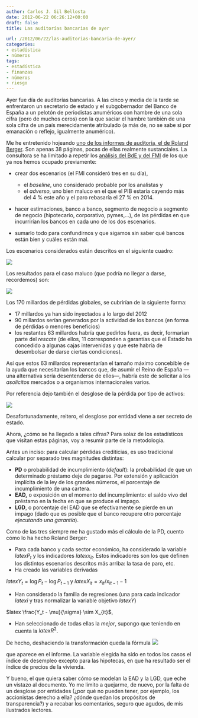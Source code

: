 ```yaml
---
author: Carlos J. Gil Bellosta
date: 2012-06-22 06:26:12+00:00
draft: false
title: Las auditorías bancarias de ayer

url: /2012/06/22/las-auditorias-bancaria-de-ayer/
categories:
- estadística
- números
tags:
- estadística
- finanzas
- números
- riesgo
---
```


Ayer fue día de auditorías bancarias. A las cinco y media de la tarde se enfrentaron un secretario de estado y el subgobernador del Banco de España a un pelotón de periodistas anuméricos con hambre de una sola cifra (pero de muchos ceros) con la que saciar el hambre también de una sola cifra de un país merecidamente atribulado (a más de, no se sabe si por emanación o reflejo, igualmente anumérico).

Me he entretenido hojeando [uno de los informes de auditoría, el de Roland Berger](http://www.bde.es/webbde/en/secciones/prensa/info_interes/informe_rolandbergere.pdf). Son apenas 38 páginas, pocas de ellas realmente sustanciales. La consultora se ha limitado a repetir los [análisis del BdE y del FMI](http://www.datanalytics.com/blog/2012/06/12/por-que-me-quejo-del-banco-de-espana/) de los que ya nos hemos ocupado previamente:



* crear dos escenarios (el FMI consideró tres en su día),

	* el _baseline_, uno considerado probable por los analistas y
	* el _adverso_, uno bien maluco en el que el PIB estaría cayendo más del 4 % este año y el paro rebasaría el 27 % en 2014.

* hacer estimaciones, banco a banco, segmento de negocio a segmento de negocio (hipotecario, corporativo, pymes,...), de las pérdidas en que incurrirían los bancos en cada uno de los dos escenarios.
* sumarlo todo para confundirnos y que sigamos sin saber qué bancos están bien y cuáles están mal.

Los escenarios considerados están descritos en el siguiente cuadro:

[![](/wp-uploads/2012/06/escenarios_bde.png)
](/wp-uploads/2012/06/escenarios_bde.png)

Los resultados para el caso maluco (que podría no llegar a darse, recordemos) son:

[![](/wp-uploads/2012/06/resultados_bde.png)
](/wp-uploads/2012/06/resultados_bde.png)

Los 170 millardos de pérdidas globales, se cubrirían de la siguiente forma:


* 17 millardos ya han sido inyectados a lo largo del 2012
* 90 millardos serían generados por la actividad de los bancos (en forma de pérdidas o menores beneficios)
* los restantes 63 millardos habría que pedirlos fuera, es decir, formarían parte del _rescate_ (de ellos, 11 corresponden a garantías que el Estado ha concedido a algunas cajas intervenidas y que este habría de desembolsar de darse ciertas condiciones).

Así que estos 63 millardos representarían el tamaño máximo concebible de la ayuda que necesitarían los bancos que, de asumir el Reino de España —una alternativa sería desentenderse de ellos—, habría este de solicitar a los _asolícitos_ mercados o a organismos internacionales varios.

Por referencia dejo también el desglose de la pérdida por tipo de activos:

[![](/wp-uploads/2012/06/desglose_bde.png)
](/wp-uploads/2012/06/desglose_bde.png)

Desafortunadamente, reitero, el desglose por entidad viene a ser secreto de estado.

Ahora, ¿cómo se ha llegado a tales cifras? Para solaz de los estadísticos que visitan estas páginas, voy a resumir parte de la metodología.

Antes un inciso: para calcular pérdidas crediticias, es uso tradicional calcular por separado tres magnitudes distintas:



* **PD** o probabilidad de incumplimiento (_default_): la probabilidad de que un determinado préstamo deje de pagarse. Por extensión y aplicación implícita de la ley de los grandes números, el porcentaje de incumplimiento de una cartera.
* **EAD,** o exposición en el momento del incumplimiento: el saldo vivo del préstamo en la fecha en que se produce el impago.
* **LGD**, o porcentaje del EAD que se efectivamente se pierde en un impago (dado que es posible que el banco recupere otro porcentaje _ejecutando una garantía_).

Como de las tres siempre me ha gustado más el cálculo de la PD, cuento cómo lo ha hecho Roland Berger:

* Para cada banco y cada sector económico, ha considerado la variable $latex P_t$ y los indicadores $latex x_{it}$. Estos indicadores son los que definen los distintos escenarios descritos más arriba: la tasa de paro, etc.
* Ha creado las variables derivadas



$latex Y_t = \log P_t - \log P_{t-1}$ y
$latex X_{it} = x_{it} / x_{it-1} - 1$






* Han considerado la familia de regresiones (una para cada indicador $latex i$ y tras normalizar la variable objetivo $latex Y$)



$latex \frac{Y_t - \mu}{\sigma} \sim X_{it}$,






* Han seleccionado de todas ellas la _mejor_, supongo que teniendo en cuenta la $latex R^2$.

De hecho, deshaciendo la transformación queda la fórmula
[![](/wp-uploads/2012/06/formula_bde.png)
](/wp-uploads/2012/06/formula_bde.png)

que aparece en el informe. La variable elegida ha sido en todos los casos el índice de desempleo excepto para las hipotecas, en que ha resultado ser el índice de precios de la vivienda.

Y bueno, el que quiera saber cómo se modelan la EAD y la LGD, que eche un vistazo al documento. Yo me limito a quejarme, de nuevo, por la falta de un desglose por entidades (¿por qué no pueden tener, por ejemplo, los accionistas derecho a ella? ¿dónde quedan los propósitos de transparencia?) y a recabar los comentarios, seguro que agudos, de mis ilustrados lectores.

